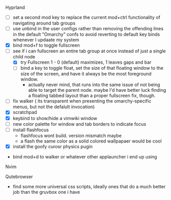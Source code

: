 Hyprland
  * [ ] set a second mod key to replace the current mod+ctrl functionality of navigating around tab groups
  * [ ] use unbind in the user configs rather than removing the offending lines in the default "Omarchy" confs to avoid reverting to default key binds whenever I updaate my system
  * [x] bind mod+f to toggle fullscreen
  * [ ] see if i can fullscreen an entire tab group at once instead of just a single child node
    * [x] try Fullscreen 1 - 0 (default) maximizes, 1 leaves gaps and bar
    * [ ] bind a key to toggle float, set the size of that floating window to the size of the screen, and have it always be the most foreground window. 
      * actually never mind, that runs into the same issue of not being able to target the parent node. maybe I'd have better luck finding a floating tabbed layout than a proper fullscreen fix, though.
  * [ ] fix walker ( its transparent when presenting the omarchy-specific menus,  but not the defalult invocation)
  * [x] scratchpad
  * [x] keybind to show/hide a vimwiki window
  * [ ] new color palette for window and tab borders to indicate focus
  * [ ] install flashfocus
    * flashfocus wont build. version mismatch maybe
    * a flash the same color as a solid colored wallpapaer would be cool
  * [x] install the goofy curosr physics pugin
  * bind mod+d to walker or whatever other applauncher i end up using


Nvim

Qutebrowser
  * find some more universal css scripts, ideally ones that do a much better job than the gruvbox one i have
